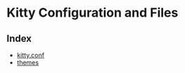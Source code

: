 
<!-- FIXME: kitty badge image  -->

# Kitty Configuration and Files 

## Index 

- [kitty.conf](kitty.conf)
- [themes](kitty-themes/themes/)

